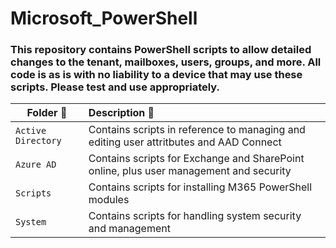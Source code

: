 # Microsoft_PowerShell
### This repository contains PowerShell scripts to allow detailed changes to the tenant, mailboxes, users, groups, and more. All code is as is with no liability to a device that may use these scripts. Please test and use appropriately.

| **Folder 📂** | **Description 📄** |
| --- | :--- | 
| `Active Directory` | Contains scripts in reference to managing and editing user attritbutes and AAD Connect  |
| `Azure AD` | Contains scripts for Exchange and SharePoint online, plus user management and security |
| `Scripts` | Contains scripts for installing M365 PowerShell modules |
| `System` | Contains scripts for handling system security and management |
